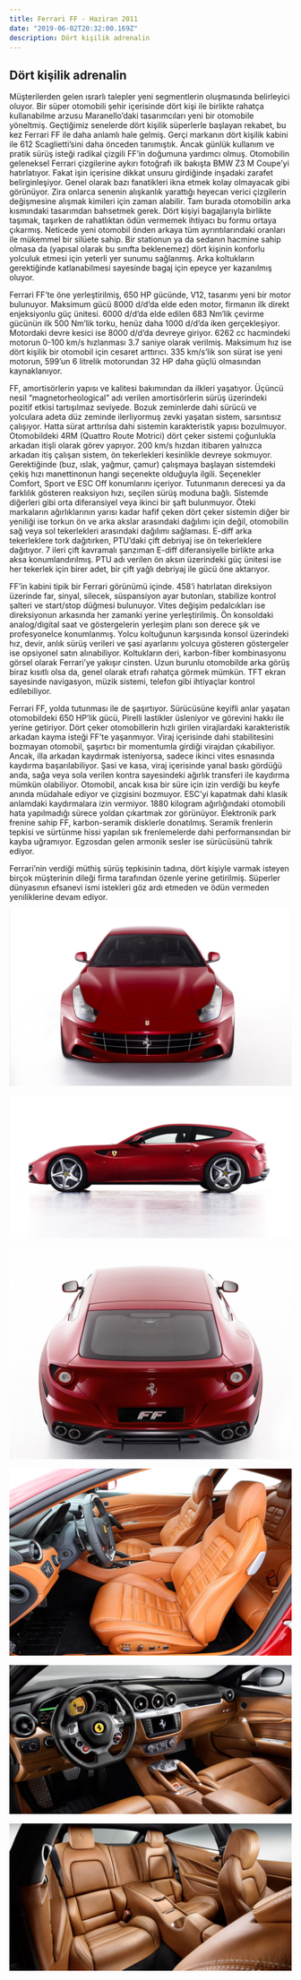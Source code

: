 ```yaml
---
title: Ferrari FF - Haziran 2011
date: "2019-06-02T20:32:00.169Z"
description: Dört kişilik adrenalin
---
```


## Dört kişilik adrenalin

Müşterilerden gelen ısrarlı talepler yeni segmentlerin oluşmasında belirleyici oluyor. Bir süper otomobili şehir içerisinde dört kişi ile birlikte rahatça kullanabilme arzusu Maranello’daki tasarımcıları yeni bir otomobile yöneltmiş. Geçtiğimiz senelerde dört kişilik süperlerle başlayan rekabet, bu kez Ferrari FF ile daha anlamlı hale gelmiş. Gerçi markanın dört kişilik kabini ile 612 Scaglietti’sini daha önceden tanımıştık. Ancak günlük kullanım ve pratik sürüş isteği radikal çizgili FF’in doğumuna yardımcı olmuş. Otomobilin geleneksel Ferrari çizgilerine aykırı fotoğrafı ilk bakışta BMW Z3 M Coupe’yi hatırlatıyor. Fakat işin içerisine dikkat unsuru girdiğinde inşadaki zarafet belirginleşiyor. Genel olarak bazı fanatikleri ikna etmek kolay olmayacak gibi görünüyor. Zira onlarca senenin alışkanlık yarattığı heyecan verici çizgilerin değişmesine alışmak kimileri için zaman alabilir. Tam burada otomobilin arka kısmındaki tasarımdan bahsetmek gerek. Dört kişiyi bagajlarıyla birlikte taşımak, taşırken de rahatlıktan ödün vermemek ihtiyacı bu formu ortaya çıkarmış. Neticede yeni otomobil önden arkaya tüm ayrıntılarındaki oranları ile mükemmel bir silüete sahip. Bir stationun ya da sedanın hacmine sahip olmasa da (yapısal olarak bu sınıfta beklenemez) dört kişinin konforlu yolculuk etmesi için yeterli yer sunumu sağlanmış. Arka koltukların gerektiğinde katlanabilmesi sayesinde bagaj için epeyce yer kazanılmış oluyor.

Ferrari FF’te öne yerleştirilmiş, 650 HP gücünde, V12, tasarımı yeni bir motor bulunuyor. Maksimum gücü 8000 d/d’da elde eden motor, firmanın ilk direkt enjeksiyonlu güç ünitesi. 6000 d/d’da elde edilen 683 Nm’lik çevirme gücünün ilk 500 Nm’lik torku, henüz daha 1000 d/d’da iken gerçekleşiyor. Motordaki devre kesici ise 8000 d/d’da devreye giriyor. 6262 cc hacmindeki motorun 0-100 km/s hızlanması 3.7 saniye olarak verilmiş. Maksimum hız ise dört kişilik bir otomobil için cesaret arttırıcı. 335 km/s’lik son sürat ise yeni motorun, 599’un 6 litrelik motorundan 32 HP daha güçlü olmasından kaynaklanıyor.

FF, amortisörlerin yapısı ve kalitesi bakımından da ilkleri yaşatıyor. Üçüncü nesil “magnetorheological” adı verilen amortisörlerin sürüş üzerindeki pozitif etkisi tartışılmaz seviyede. Bozuk zeminlerde dahi sürücü ve yolculara adeta düz zeminde ilerliyormuş zevki yaşatan sistem, sarsıntısız çalışıyor. Hatta sürat arttırılsa dahi sistemin karakteristik yapısı bozulmuyor. Otomobildeki 4RM (Quattro Route Motrici) dört çeker sistemi çoğunlukla arkadan itişli olarak görev yapıyor. 200 km/s hızdan itibaren yalnızca arkadan itiş çalışan sistem, ön tekerlekleri kesinlikle devreye sokmuyor. Gerektiğinde (buz, ıslak, yağmur, çamur) çalışmaya başlayan sistemdeki çekiş hızı manettinonun hangi seçenekte olduğuyla ilgili. Seçenekler Comfort, Sport ve ESC Off konumlarını içeriyor. Tutunmanın derecesi ya da farklılık gösteren reaksiyon hızı, seçilen sürüş moduna bağlı. Sistemde diğerleri gibi orta diferansiyel veya ikinci bir şaft bulunmuyor. Öteki markaların ağırlıklarının yarısı kadar hafif çeken dört çeker sistemin diğer bir yeniliği ise torkun ön ve arka akslar arasındaki dağılımı için değil, otomobilin sağ veya sol tekerlekleri arasındaki dağılımı sağlaması. E-diff arka tekerleklere tork dağıtırken, PTU’daki çift debriyaj ise ön tekerleklere dağıtıyor. 7 ileri çift kavramalı şanzıman E-diff diferansiyelle birlikte arka aksa konumlandırılmış. PTU adı verilen ön aksın üzerindeki güç ünitesi ise her tekerlek için birer adet, bir çift yağlı debriyaj ile gücü öne aktarıyor.

FF’in kabini tipik bir Ferrari görünümü içinde. 458’i hatırlatan direksiyon üzerinde far, sinyal, silecek, süspansiyon ayar butonları, stabilize kontrol şalteri ve start/stop düğmesi bulunuyor. Vites değişim pedalcıkları ise direksiyonun arkasında her zamanki yerine yerleştirilmiş. Ön konsoldaki analog/digital saat ve göstergelerin yerleşim planı son derece şık ve profesyonelce konumlanmış. Yolcu koltuğunun karşısında konsol üzerindeki hız, devir, anlık sürüş verileri ve şasi ayarlarını yolcuya gösteren göstergeler ise opsiyonel satın alınabiliyor. Koltukların deri, karbon-fiber kombinasyonu görsel olarak Ferrari’ye yakışır cinsten. Uzun burunlu otomobilde arka görüş biraz kısıtlı olsa da, genel olarak etrafı rahatça görmek mümkün. TFT ekran sayesinde navigasyon, müzik sistemi, telefon gibi ihtiyaçlar kontrol edilebiliyor. 

Ferrari FF, yolda tutunması ile de şaşırtıyor. Sürücüsüne keyifli anlar yaşatan otomobildeki 650 HP’lik gücü, Pirelli lastikler üsleniyor ve görevini hakkı ile yerine getiriyor. Dört çeker otomobillerin hızlı girilen virajlardaki karakteristik arkadan kayma isteği FF’te yaşanmıyor. Viraj içerisinde dahi stabilitesini bozmayan otomobil, şaşırtıcı bir momentumla girdiği virajdan çıkabiliyor. Ancak, illa arkadan kaydırmak isteniyorsa, sadece ikinci vites esnasında kaydırma başarılabiliyor. Şasi ve kasa, viraj içerisinde yanal baskı gördüğü anda, sağa veya sola verilen kontra sayesindeki ağırlık transferi ile kaydırma mümkün olabiliyor. Otomobil, ancak kısa bir süre için izin verdiği bu keyfe anında müdahale ediyor ve çizgisini bozmuyor. ESC’yi kapatmak dahi klasik anlamdaki kaydırmalara izin vermiyor. 1880 kilogram ağırlığındaki otomobili hata yapılmadığı sürece yoldan çıkartmak zor görünüyor. Elektronik park frenine sahip FF, karbon-seramik disklerle donatılmış. Seramik frenlerin tepkisi ve sürtünme hissi yapılan sık frenlemelerde dahi performansından bir kayba uğramıyor. Egzosdan gelen armonik sesler ise sürücüsünü tahrik ediyor.

Ferrari’nin verdiği müthiş sürüş tepkisinin tadına, dört kişiyle varmak isteyen birçok müşterinin dileği firma tarafından özenle yerine getirilmiş. Süperler dünyasının efsanevi ismi istekleri göz ardı etmeden ve ödün vermeden yeniliklerine devam ediyor.


![ferrari-ff-1](./ferrari-ff-1.jpg)

![ferrari-ff-2](./ferrari-ff-2.jpg)

![ferrari-ff-3](./ferrari-ff-3.jpg)

![ferrari-ff-4](./ferrari-ff-4.jpg)

![ferrari-ff-5](./ferrari-ff-5.jpg)

![ferrari-ff-6](./ferrari-ff-6.jpg)